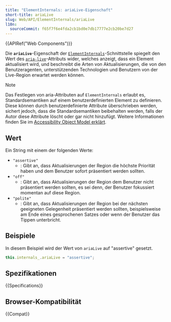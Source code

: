 ```yaml
---
title: "ElementInternals: ariaLive-Eigenschaft"
short-title: ariaLive
slug: Web/API/ElementInternals/ariaLive
l10n:
  sourceCommit: f65f7f6e4fda2cb1bd0e7db17777e2cb20be7d27
---
```


{{APIRef("Web Components")}}

Die **`ariaLive`**-Eigenschaft der [`ElementInternals`](/de/docs/Web/API/ElementInternals)-Schnittstelle spiegelt den Wert des [`aria-live`](/de/docs/Web/Accessibility/ARIA/Guides/Live_regions)-Attributs wider, welches anzeigt, dass ein Element aktualisiert wird, und beschreibt die Arten von Aktualisierungen, die von den Benutzeragenten, unterstützenden Technologien und Benutzern von der Live-Region erwartet werden können.

> [!NOTE]
> Das Festlegen von aria-Attributen auf `ElementInternals` erlaubt es, Standardsemantiken auf einem benutzerdefinierten Element zu definieren. Diese können durch benutzerdefinierte Attribute überschrieben werden, sichert jedoch, dass die Standardsemantiken beibehalten werden, falls der Autor diese Attribute löscht oder gar nicht hinzufügt. Weitere Informationen finden Sie im [Accessibility Object Model erklärt](https://wicg.github.io/aom/explainer.html#default-semantics-for-custom-elements-via-the-elementinternals-object).

## Wert

Ein String mit einem der folgenden Werte:

- `"assertive"`
  - : Gibt an, dass Aktualisierungen der Region die höchste Priorität haben und dem Benutzer sofort präsentiert werden sollten.
- `"off"`
  - : Gibt an, dass Aktualisierungen der Region dem Benutzer nicht präsentiert werden sollten, es sei denn, der Benutzer fokussiert momentan auf diese Region.
- `"polite"`
  - : Gibt an, dass Aktualisierungen der Region bei der nächsten geeigneten Gelegenheit präsentiert werden sollten, beispielsweise am Ende eines gesprochenen Satzes oder wenn der Benutzer das Tippen unterbricht.

## Beispiele

In diesem Beispiel wird der Wert von `ariaLive` auf "assertive" gesetzt.

```js
this.internals_.ariaLive = "assertive";
```

## Spezifikationen

{{Specifications}}

## Browser-Kompatibilität

{{Compat}}
